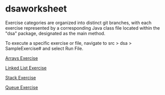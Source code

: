 # dsaworksheet
Exercise categories are organized into distinct git branches, with each exercise represented by a corresponding Java class file located within the "dsa" package, designated as the main method. 

To execute a specific exercise or file, navigate to src > dsa > SampleExercise# and select Run File.


[Arrays Exercise](https://github.com/arnelimperial/dsaworksheet/tree/arrays)

[Linked List Exercise](https://github.com/arnelimperial/dsaworksheet/tree/linkedlist)

[Stack Exercise](https://github.com/arnelimperial/dsaworksheet/tree/stack)

[Queue Exercise](https://github.com/arnelimperial/dsaworksheet/tree/queue)